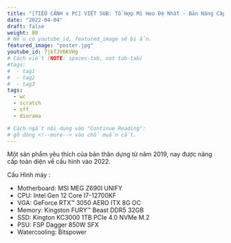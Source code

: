 ```yaml
---
title: "[TIỂU CẢNH x PC] VIỆT SUB: Tổ Hợp Mì Heo Đệ Nhất - Bản Nâng Cấp"
date: "2022-04-04"
draft: false
weight: 08
# Nếu có youtube_id, featured_image sẽ bị ẩn.
featured_image: "poster.jpg"
youtube_id: 7jkTJV6KVHg
# Cách viết (NOTE: spaces-tab, not tab-tab)
#tags:
#  - tag1
#  - tag2
#  - tag3
tags:
  - wc
  - scratch
  - sff
  - diorama

# Cách ngắt nội dung vào "Continue Reading":
# gõ dòng <!--more--> vào chỗ muốn cắt.
---
```


Một sản phẩm yêu thích của bản thân dựng từ năm 2019, nay được nâng cấp toàn diện về cấu hình vào 2022. 

Cấu Hình máy :
- Motherboard: MSI MEG Z690I UNIFY
- CPU: Intel Gen 12 Core I7-12700KF
- VGA: GeForce RTX™ 3050 AERO ITX 8G OC
- Memory: Kingston FURY™ Beast DDR5 32GB
- SSD: Kington KC3000 1TB PCIe 4.0 NVMe M.2 
- PSU: FSP Dagger 850W SFX
- Watercooling: Bitspower